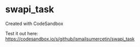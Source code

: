 # swapi_task
Created with CodeSandbox

Test it out here: https://codesandbox.io/s/github/ismailsumercetin/swapi_task
